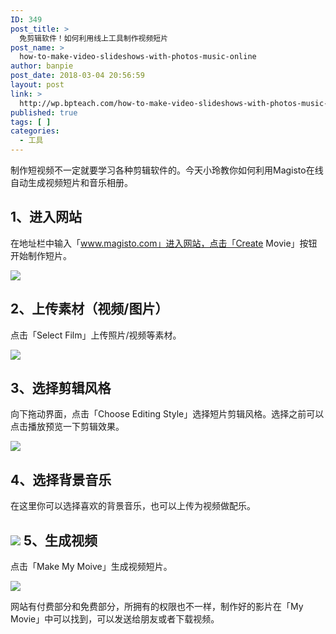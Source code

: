 ```yaml
---
ID: 349
post_title: >
  免剪辑软件！如何利用线上工具制作视频短片
post_name: >
  how-to-make-video-slideshows-with-photos-music-online
author: banpie
post_date: 2018-03-04 20:56:59
layout: post
link: >
  http://wp.bpteach.com/how-to-make-video-slideshows-with-photos-music-online/
published: true
tags: [ ]
categories:
  - 工具
---
```

制作短视频不一定就要学习各种剪辑软件的。今天小玲教你如何利用Magisto在线自动生成视频短片和音乐相册。

## 1、进入网站

在地址栏中输入「www.magisto.com」进入网站，点击「Create Movie」按钮开始制作短片。

![](http://mmbiz.qpic.cn/mmbiz/z3T1vlHdIXib7v9TBgjykGlkicVdf7Fx6kmrrmjseqtTspyfJrTNich1AsdEy3XeTr7KicmiaGVEvibfcEXicVMJlwunw/0)

## 2、上传素材（视频/图片）

点击「Select Film」上传照片/视频等素材。

![](http://mmbiz.qpic.cn/mmbiz/z3T1vlHdIXib7v9TBgjykGlkicVdf7Fx6kFJ6xp1ubecUQoGHMMXhO1vkwK7xFOOcPLpRLKibEduIBgibYaicAddTeQ/0)

## 3、选择剪辑风格

向下拖动界面，点击「Choose Editing Style」选择短片剪辑风格。选择之前可以点击播放预览一下剪辑效果。

![](http://mmbiz.qpic.cn/mmbiz/z3T1vlHdIXib7v9TBgjykGlkicVdf7Fx6kTT7D58UsBzY0TPzpsticT7nticYf4t65FuuS2B1cUSoialib7XbAr2GCag/0)

## 4、选择背景音乐

在这里你可以选择喜欢的背景音乐，也可以上传为视频做配乐。

## ![](http://mmbiz.qpic.cn/mmbiz/z3T1vlHdIXib7v9TBgjykGlkicVdf7Fx6kUUo6dtDyejJYh0PqHEW4JDCVlIFKsMticesuZDqjg3SJdI2o8b8Oo7A/0) 5、生成视频

点击「Make My Moive」生成视频短片。

![](http://mmbiz.qpic.cn/mmbiz/z3T1vlHdIXib7v9TBgjykGlkicVdf7Fx6kicXBhyBydnqEvadRO673cR9UB6oSVPibE6caDJFZZmpHgw7QtwRaT16w/0)

网站有付费部分和免费部分，所拥有的权限也不一样，制作好的影片在「My Movie」中可以找到，可以发送给朋友或者下载视频。
